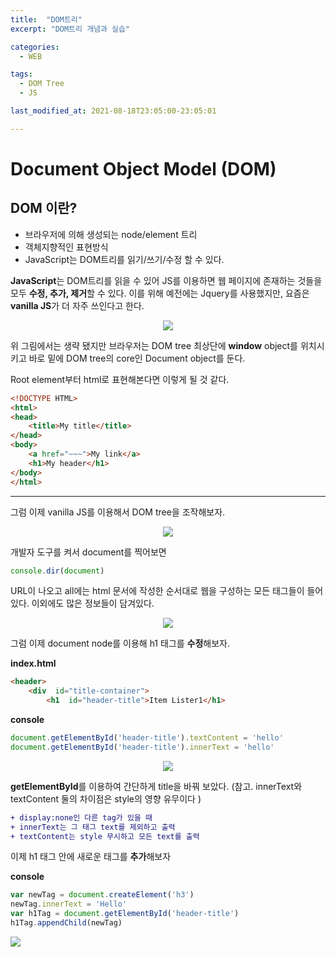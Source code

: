 ```yaml
---
title:  "DOM트리"
excerpt: "DOM트리 개념과 실습"

categories:
  - WEB

tags:
  - DOM Tree
  - JS

last_modified_at: 2021-08-18T23:05:00-23:05:01

---
```


# Document Object Model (DOM)

## DOM 이란?
- 브라우저에 의해 생성되는 node/element 트리
- 객체지향적인 표현방식
- JavaScript는 DOM트리를 읽기/쓰기/수정 할 수 있다.

**JavaScript**는 DOM트리를 읽을 수 있어 JS를 이용하면 웹 페이지에 존재하는 것들을 모두 **수정, 추가, 제거**할 수 있다. 이를 위해 예전에는 Jquery를 사용했지만,  요즘은 **vanilla JS**가 더 자주 쓰인다고 한다.


<p align="center">
	<img src="https://user-images.githubusercontent.com/32082727/129891746-2557765f-8b8e-40c8-a289-796161004a47.gif">
</p>

위 그림에서는 생략 됐지만 브라우저는 DOM tree 최상단에 **window** object를 위치시키고 바로 밑에 DOM tree의 core인 Document object를 둔다.

Root element부터 html로 표현해본다면 이렇게 될 것 같다.
```html
<!DOCTYPE HTML>
<html>
<head>
	<title>My title</title>
</head>
<body>
	<a href="~~~">My link</a>
	<h1>My header</h1>
</body>
</html>
```

---
  그럼 이제 vanilla JS를 이용해서 DOM tree을 조작해보자.
<p align="center">
	<img src="https://user-images.githubusercontent.com/32082727/129896213-93dbe55b-e273-4ac5-9ea8-8ca5d1191d90.png">
</p>




개발자 도구를 켜서 document를 찍어보면
```javascript
console.dir(document)
```
URL이 나오고 all에는 html 문서에 작성한 순서대로 웹을 구성하는 모든 태그들이 들어 있다. 이외에도 많은 정보들이 담겨있다.

<p align="center">
	<img src="https://user-images.githubusercontent.com/32082727/129895946-0e08700c-8f93-4261-9a41-6c5d2bc9421e.png">
</p>

그럼 이제 document node를 이용해 h1 태그를 **수정**해보자.

**index.html**
```html
<header>
	<div  id="title-container">
		<h1  id="header-title">Item Lister1</h1>
```
**console**
```javascript
document.getElementById('header-title').textContent = 'hello'   
document.getElementById('header-title').innerText = 'hello'
```
<p align="center">
	<img src="https://user-images.githubusercontent.com/32082727/129900967-946c1170-e35a-428c-a2ab-61b670a439de.png">
</p>

**getElementById**를 이용하여 간단하게 title을 바꿔 보았다.
(참고. innerText와 textContent 둘의 차이점은 style의 영향 유무이다 )
```diff
+ display:none인 다른 tag가 있을 때 
+ innerText는 그 태그 text를 제외하고 출력
+ textContent는 style 무시하고 모든 text를 출력
```
이제 h1 태그 안에 새로운 태그를 **추가**해보자


**console**
```javascript
var newTag = document.createElement('h3')  
newTag.innerText = 'Hello'
var h1Tag = document.getElementById('header-title')
h1Tag.appendChild(newTag)
```
<p align="left">
	<img src="https://user-images.githubusercontent.com/32082727/129904225-1e2df556-64e0-4dbe-a06b-fb8b5863b84e.png">
</p>
